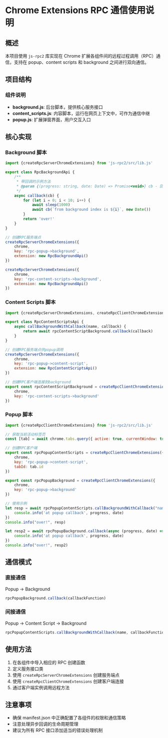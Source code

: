 # Chrome Extensions RPC 通信使用说明

## 概述

本项目使用 `js-rpc2` 库实现在 Chrome 扩展各组件间的远程过程调用（RPC）通信，支持在 popup、content scripts 和 background 之间进行双向通信。

## 项目结构

### 组件说明

- **background.js**: 后台脚本，提供核心服务接口
- **content_scripts.js**: 内容脚本，运行在网页上下文中，可作为通信中继
- **popup.js**: 扩展弹窗界面，用户交互入口

## 核心实现

### Background 脚本

```javascript
import {createRpcServerChromeExtensions} from 'js-rpc2/src/lib.js'

export class RpcBackgroundApi {
    /**
     * 带回调的示例方法
     * @param {(progress: string, date: Date) => Promise<void>} cb - 回调函数
     */
    async callback(cb) {
        for (let i = 0; i < 10; i++) {
            await sleep(1000)
            await cb(`from background index is ${i}`, new Date())
        }
        return 'over!'
    }
}

// 创建RPC服务端点
createRpcServerChromeExtensions({ 
    chrome, 
    key: 'rpc-popup->background', 
    extension: new RpcBackgroundApi()
})

createRpcServerChromeExtensions({ 
    chrome, 
    key: 'rpc-content-scripts->background', 
    extension: new RpcBackgroundApi()
})
```

### Content Scripts 脚本

```javascript
import {createRpcServerChromeExtensions, createRpcClientChromeExtensions} from 'js-rpc2/src/lib.js'

export class RpcContentScriptsApi {
    async callBackgroundWithCallback(name, callback) {
        return await rpcContentScriptBackground.callback(callback)
    }
}

// 创建RPC服务端点供popup调用
createRpcServerChromeExtensions({
    chrome, 
    key: 'rpc-popup->content-script', 
    extension: new RpcContentScriptsApi()
})

// 创建RPC客户端连接到background
export const rpcContentScriptBackground = createRpcClientChromeExtensions({
    chrome, 
    key: 'rpc-content-scripts->background'
})
```

### Popup 脚本

```javascript
import {createRpcClientChromeExtensions} from 'js-rpc2/src/lib.js'

// 获取当前活动标签页
const [tab] = await chrome.tabs.query({ active: true, currentWindow: true })

// 创建RPC客户端
export const rpcPopupContentScripts = createRpcClientChromeExtensions({
    chrome, 
    key: 'rpc-popup->content-script', 
    tabId: tab.id
})

export const rpcPopupBackground = createRpcClientChromeExtensions({
    chrome, 
    key: 'rpc-popup->background'
})

// 使用示例
let resp = await rpcPopupContentScripts.callBackgroundWithCallback("name", async (progress, date) => {
    console.info('at popup callback', progress, date)
})
console.info("over!", resp)

let resp2 = await rpcPopupBackground.callback(async (progress, date) => {
    console.info('at popup callback', progress, date)
})
console.info("over!", resp2)
```

## 通信模式

### 直接通信
Popup → Background
```javascript
rpcPopupBackground.callback(callbackFunction)
```

### 间接通信
Popup → Content Script → Background
```javascript
rpcPopupContentScripts.callBackgroundWithCallback(name, callbackFunction)
```

## 使用方法

1. 在各组件中导入相应的 RPC 创建函数
2. 定义服务接口类
3. 使用 `createRpcServerChromeExtensions` 创建服务端点
4. 使用 `createRpcClientChromeExtensions` 创建客户端连接
5. 通过客户端实例调用远程方法

## 注意事项

- 确保 manifest.json 中正确配置了各组件的权限和通信策略
- 注意处理异步回调的生命周期管理
- 建议为所有 RPC 接口添加适当的错误处理机制